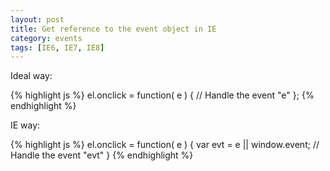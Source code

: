 ```yaml
---
layout: post
title: Get reference to the event object in IE
category: events
tags: [IE6, IE7, IE8]
---
```


Ideal way:

{% highlight js %}
el.onclick = function( e ) {
    // Handle the event "e"
};
{% endhighlight %}

IE way:

{% highlight js %}
el.onclick = function( e ) {
    var evt = e || window.event;
    // Handle the event "evt"
}
{% endhighlight %}


